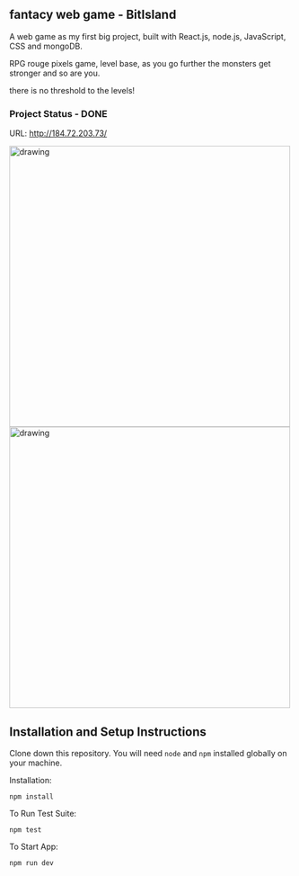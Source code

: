 ## fantacy web game - BitIsland

A web game as my first big project, built with React.js, node.js, JavaScript, CSS and mongoDB.

RPG rouge pixels game, level base, as you go further the monsters get stronger and so are you.

there is no threshold to the levels!

### Project Status - DONE
URL: http://184.72.203.73/

<img src="https://user-images.githubusercontent.com/107807164/203318377-1797e921-ef14-4256-a343-925bdfa37b5b.png" alt="drawing" width="500"/><img src="https://user-images.githubusercontent.com/107807164/203318240-932b0e19-e3f3-46e3-9211-956c510d971e.png" alt="drawing" width="500"/>

## Installation and Setup Instructions

Clone down this repository. You will need `node` and `npm` installed globally on your machine.  

Installation:

`npm install`  

To Run Test Suite:  

`npm test`  

To Start App:

`npm run dev`  
